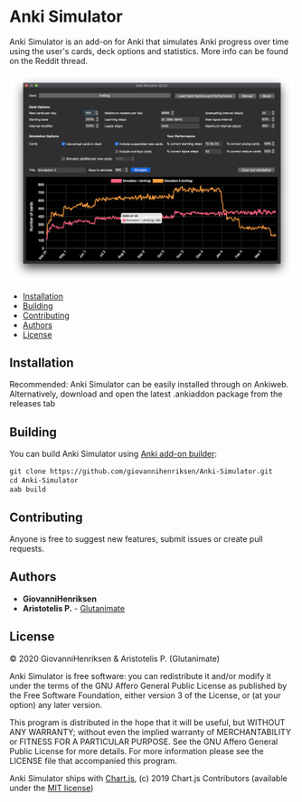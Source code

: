 # Anki Simulator

Anki Simulator is an add-on for Anki that simulates Anki progress over time using the user's cards, deck options and statistics. More info can be found on the Reddit thread.

![](screenshots/Screenshot_1.png)
- [Installation](#Installation)
- [Building](#Building)
- [Contributing](#Contributing)
- [Authors](#Authors)
- [License](#License)

## Installation
Recommended: Anki Simulator can be easily installed through on Ankiweb.
Alternatively, download and open the latest .ankiaddon package from the releases tab

## Building
You can build Anki Simulator using [Anki add-on builder](https://github.com/glutanimate/anki-addon-builder/):

    git clone https://github.com/giovannihenriksen/Anki-Simulator.git
    cd Anki-Simulator
    aab build
    
## Contributing
Anyone is free to suggest new features, submit issues or create pull requests.

## Authors 

* **GiovanniHenriksen** 
* **Aristotelis P.** - [Glutanimate](https://glutanimate.com)

## License
© 2020 GiovanniHenriksen & Aristotelis P. (Glutanimate)

Anki Simulator is free software: you can redistribute it and/or modify it under the terms of the GNU Affero General Public License as published by the Free Software Foundation, either version 3 of the License, or (at your option) any later version.

This program is distributed in the hope that it will be useful, but WITHOUT ANY WARRANTY; without even the implied warranty of MERCHANTABILITY or FITNESS FOR A PARTICULAR PURPOSE. See the GNU Affero General Public License for more details. For more information please see the LICENSE file that accompanied this program.

Anki Simulator ships with [Chart.js](https://www.chartjs.org), (c) 2019 Chart.js Contributors (available under the [MIT license](https://opensource.org/licenses/MIT))
